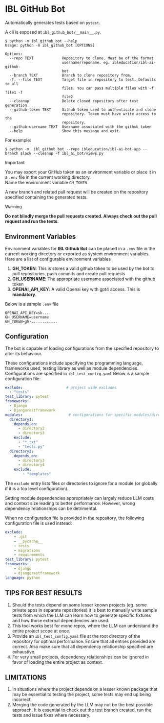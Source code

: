 # IBL GitHub Bot

Automatically generates tests based on `pytest`.

A cli is exposed at `ibl_github_bot/__main__.py`.

```shell
$ python -m ibl_github_bot --help
Usage: python -m ibl_github_bot [OPTIONS]

Options:
  --repo TEXT             Repository to clone. Must be of the format
                          username/reponame. eg. ibleducation/ibl-ai-github-
                          bot
  --branch TEXT           Branch to clone repository from.
  -f, --file TEXT         Target file in repository to test. Defaults to all
                          files. You can pass multiple files with -f file1 -f
                          file2
  --cleanup               Delete cloned repository after test generation.
  --github-token TEXT     Github token used to authenticate and clone
                          repository. Token must have write access to the
                          repository.
  --github-username TEXT  Username associated with the github token
  --help                  Show this message and exit.
```

For example:
```shell
$ python -m  ibl_github_bot --repo ibleducation/ibl-ai-bot-app --branch slack --cleanup -f ibl_ai_bot/views.py
```

> [!IMPORTANT]
> You may export your GitHub token as an environment variable or place it in a `.env` file in the current working directory. \
> Name the environment variable `GH_TOKEN` 

A new branch and related pull request will be created on the repository specified containing the generated tests. 

> [!WARNING]
> **Do not blindly merge the pull requests created. Always check out the pull request and run the tests.**

## Environment Variables

Environment variables for **IBL Github Bot** can be placed in a `.env` file in the current working directory or exported as system environment variables. 
Here are a list of configurable environment variables

1. **GH_TOKEN**: This is stores a valid github token to be used by the bot to pull repositories, push commits and create pull requests
2. **GH_USERNAME**: The appropriate username associated with the github token
3. **OPENAI_API_KEY**: A valid Openai key with gpt4 access. This is **mandatory**.

Below is a sample `.env` file
```
OPENAI_API_KEY=sk....
GH_USERNAME=username
GH_TOKEN=gh-............
```

## Configuration

The bot is capable of loading configurations from the specified repository to alter its behaviour.

These configurations include specifying the programming language, frameworks used, testing library as well as module dependencies. Configurations are specified in `ibl_test_config.yaml`
Below is a sample configuration file:

```yaml
exclude:                    # project wide excludes
  - "tests"
test_library: pytest
frameworks: 
  - Django
  - Djangorestframework
modules:                     # configurations for specific modules/directories.
  directory1:
    depends_on:
      - directory2
      - directory3
    exclude:
      - "*.txt"
      - "tests.py"
  directory2:
    depends_on:
      - directory3
      - directory4
    exclude:
        - "templates"

```

The `exclude` entry lists files or directories to ignore for a module (or globally if it is a top level configuration).

Setting module dependencies appropriately can largely reduce LLM costs and context size leading to better performance. However, wrong dependency relationships can be detrimental.

When no configuration file is provided in the repository, the following configuration file is used instead:

```yaml
exclude:
    - .git
    - __pycache__
    - tests
    - migrations
    - requirements
test_library: pytest
frameworks:
    - django
    - djangorestframework
language: python
```

## TIPS FOR BEST RESULTS

1. Should the tests depend on some lesser known projects (eg. some private apps in separate repositories) it is best to manually write sample tests from which the LLM can 
learn how to generate specific fixtures and how those external dependencies are used.
2. This tool works best for mono repos, where the LLM can understand the entire project scope at once.
3. Provide an `ibl_test_config.yaml` file at the root directory of the repository for optimal performance. Ensure that all entries provided are correct. Also make sure that all dependency relationship specified are exhaustive. 
4. For very small projects, dependency relationships can be ignored in favor of loading the entire project as context.

## LIMITATIONS

1. In situations where the project depends on a lesser known package that may be essential to testing the project, some tests may end up being incorrect.
2. Merging the code generated by the LLM may not be the best possible approach. It is essential to check out the test branch created, run the tests and issue fixes where necessary. 

